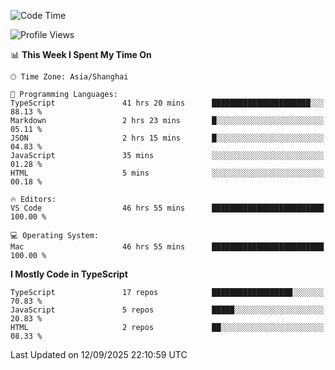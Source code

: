 <!--START_SECTION:waka-->
![Code Time](http://img.shields.io/badge/Code%20Time-8%2C307%20hrs%2058%20mins-blue)

![Profile Views](http://img.shields.io/badge/Profile%20Views-0-blue)

📊 **This Week I Spent My Time On** 

```text
🕑︎ Time Zone: Asia/Shanghai

💬 Programming Languages: 
TypeScript               41 hrs 20 mins      ██████████████████████░░░   88.13 % 
Markdown                 2 hrs 23 mins       █░░░░░░░░░░░░░░░░░░░░░░░░   05.11 % 
JSON                     2 hrs 15 mins       █░░░░░░░░░░░░░░░░░░░░░░░░   04.83 % 
JavaScript               35 mins             ░░░░░░░░░░░░░░░░░░░░░░░░░   01.28 % 
HTML                     5 mins              ░░░░░░░░░░░░░░░░░░░░░░░░░   00.18 % 

🔥 Editors: 
VS Code                  46 hrs 55 mins      █████████████████████████   100.00 % 

💻 Operating System: 
Mac                      46 hrs 55 mins      █████████████████████████   100.00 % 
```

**I Mostly Code in TypeScript** 

```text
TypeScript               17 repos            ██████████████████░░░░░░░   70.83 % 
JavaScript               5 repos             █████░░░░░░░░░░░░░░░░░░░░   20.83 % 
HTML                     2 repos             ██░░░░░░░░░░░░░░░░░░░░░░░   08.33 % 
```




 Last Updated on 12/09/2025 22:10:59 UTC
<!--END_SECTION:waka-->
